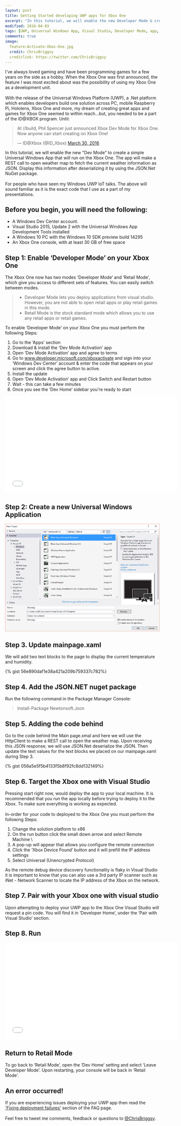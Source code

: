 ```yaml
---
layout: post
title: Getting Started developing UWP apps for Xbox One
excerpt: "In this tutorial, we will enable the new Developer Mode & create a simple Universal Windows App that will run on the Xbox One."
modified: 2016-04-03
tags: [UWP, Universal Windows App, Visual Studio, Developer Mode, app, game, Xbox, Xbox one, C#, .Net, Rest]
comments: true
image:
  feature:Activate-Xbox-One.jpg
  credit: ChrisBriggsy
  creditlink: https://twitter.com/ChrisBriggsy
---
```


I've always loved gaming and have been programming games for a few years on the side as a hobby. When the Xbox One was first announced, the feature I was most excited about was the possibility of using my Xbox One as a development unit.<br><br>With the release of the Universal Windows Platform (UWP), a .Net platform which enables developers build one solution across PC, mobile Raspberry Pi, Hololens, Xbox One and more, my dream of creating great apps and games for Xbox One seemed to within reach...but, you needed to be a part of the ID@XBOX program. Until:

<blockquote class="twitter-tweet" data-lang="en"><p lang="en" dir="ltr">At //build, Phil Spencer just announced Xbox Dev Mode for Xbox One. Now anyone can start creating on Xbox One!</p>&mdash; ID@Xbox (@ID_Xbox) <a href="https://twitter.com/ID_Xbox/status/715216845918179328">March 30, 2016</a></blockquote>
<script async src="//platform.twitter.com/widgets.js" charset="utf-8"></script>

In this tutorial, we will enable the new "Dev Mode" to create a simple Universal Windows App that will run on the Xbox One. The app will make a REST call to open weather map to fetch the current weather information as JSON.  Display this information after deserializing it by using the JSON.Net NuGet package.<br><br>For people who have seen my Windows UWP IoT talks. The above will sound familiar as it is the exact code that I use as a part of my presentations.

## Before you begin, you will need the following:

* A Windows Dev Center account.
* Visual Studio 2015, Update 2 with the Universal Windows App Development Tools installed
* A Windows 10 PC with the Windows 10 SDK preview build 14295 
* An Xbox One console, with at least 30 GB of free space

## Step 1: Enable ‘Developer Mode’ on your Xbox One

The Xbox One now has two modes 'Developer Mode’ and ‘Retail Mode', which give you access to different sets of features. You can easily switch between modes.

> * Developer Mode lets you deploy applications from visual studio. However, you are not able to open retail apps or play retail games in this mode.
> * Retail Mode is the stock standard mode which allows you to use any retail apps or retail games.

To enable ‘Developer Mode’ on your Xbox One you must perform the following Steps:

1. Go to the ‘Apps’ section
2. Download & install the ‘Dev Mode Activation’ app
3. Open ‘Dev Mode Activation’ app and agree to terms
4. Go to www.developer.microsoft.com/xboxactivate and sign into your ‘Windows Dev Center’ account & enter the code that appears on your screen and click the agree button to active.
5. Install the update
6. Open ‘Dev Mode Activation’ app and Click Switch and Restart button
7. Wait - this can take a few minutes 
8. Once you see the ‘Dev Home’ sidebar you're ready to start

<iframe width="560" height="315" src="//www.youtube.com/embed/yoWCoHQgKmY" frameborder="0" allowfullscreen="allowfullscreen">&nbsp;</iframe> 

## Step 2:  Create a new Universal Windows Application

![New UWP App](/images/NewXboxUWPApp.png)

## Step 3. Update mainpage.xaml

We will add two text blocks to the page to display the current temperature and humidity.

{% gist 56e890daf1e38a421a209b759337c782%}

## Step 4. Add the JSON.NET nuget package

Run the following command in the Package Manager Console:

> Install-Package Newtonsoft.Json

## Step 5.  Adding the code behind

Go to the code behind the Main page.xmal and here we will use the HttpClient to make a REST call to open the weather map. Upon receiving this JSON response, we will use JSON.Net deserialize the JSON. Then update the text values for the text blocks we placed on our mainpage.xaml during Step 3.

{% gist 056a5e5f5b4133f5b8f92fc8dd132149%}

## Step 6.  Target the Xbox one with Visual Studio

Pressing start right now, would deploy the app to your local machine. It is recommended that you run the app locally before trying to deploy it to the Xbox. To make sure everything is working as expected.<br><br>In-order for your code to deployed to the Xbox One you must perform the following Steps:

1. Change the solution platform to x86
2. On the run button click the small down arrow and select Remote Machine \
3. A pop-up will appear that allows you configure the remote connection
4. Click the ‘Xbox Device Found’ button and it will prefill the IP address settings 
5. Select Universal (Unencrypted Protocol)

As the remote debug device discovery functionality is flaky in Visual Studio it is important to know that you can also use a 3rd party IP scanner such as iNet - Network Scanner to locate the IP address of the Xbox on the network. 

## Step 7.  Pair with your Xbox one with visual studio

Upon attempting to deploy your UWP app to the Xbox One Visual Studio will request a pin code. You will find it in ‘Developer Home’, under the ‘Pair with Visual Studio’ section.

## Step 8. Run

<iframe width="560" height="315" src="//www.youtube.com/embed/HjcRWeVH_Gg" frameborder="0" allowfullscreen="allowfullscreen">&nbsp;</iframe> 

## Return to Retail Mode

To go back to ‘Retail Mode’, open the ‘Dev Home’ setting and select ‘Leave Developer Mode’. Upon restarting, your console will be back in ‘Retail Mode’.

## An error occurred!

If you are experiencing issues deploying your UWP app then read the ['Fixing deployment failures'](https://msdn.microsoft.com/en-us/windows/uwp/xbox-apps/frequently-asked-questions#fixing-deployment-failures ) section of the FAQ page. <br><br>Feel free to tweet me comments, feedback or questions to [@ChrisBriggsy](https://twitter.com/ChrisBriggsy).

